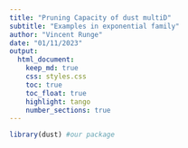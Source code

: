 ```yaml
---
title: "Pruning Capacity of dust multiD"
subtitle: "Examples in exponential family"
author: "Vincent Runge"
date: "01/11/2023"
output:
  html_document:
    keep_md: true
    css: styles.css
    toc: true
    toc_float: true
    highlight: tango
    number_sections: true
---
```






```r
library(dust) #our package
```

